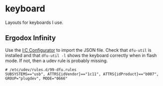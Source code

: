 # keyboard

Layouts for keyboards I use.

## Ergodox Infinity

Use the [I:C Configurator](https://kiibohd.github.io/wiki/#/) to import the
JSON file. Check that `dfu-util` is installed and that `dfu-util -l` shows the
keyboard correctly when in flash mode. If not, then a udev rule is probably
missing.

```
# /etc/udev/rules.d/99-dfu.rules
SUBSYSTEMS=="usb", ATTRS{idVendor}=="1c11", ATTRS{idProduct}=="b007", GROUP="plugdev", MODE="0666"
```
